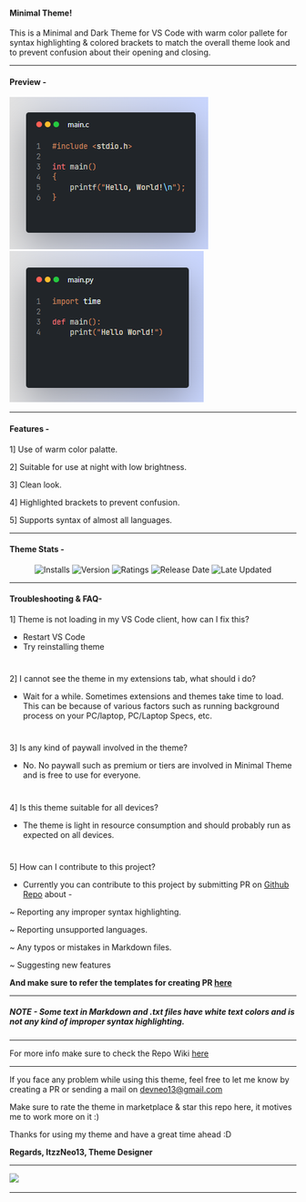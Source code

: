 #### Minimal Theme!

This is a Minimal and Dark Theme for VS Code with warm color pallete for syntax highlighting & colored brackets to match the overall theme look and to prevent confusion about their opening and closing. 

-----

#### Preview - 

![preview](./images/preview.png)
![preview2](./images/preview2.png)

-----

#### Features -
1] Use of warm color palatte.

2] Suitable for use at night with low brightness.

3] Clean look.

4] Highlighted brackets to prevent confusion.

5] Supports syntax of almost all languages.

-----

#### Theme Stats - 

<div align="center">
<img src="https://img.shields.io/visual-studio-marketplace/i/ItzzNeo1305.minimal-theme?style=for-the-badge" alt="Installs">

<img src="https://img.shields.io/visual-studio-marketplace/v/ItzzNeo1305.minimal-theme?color=green&style=for-the-badge" alt="Version">

<img src="https://img.shields.io/visual-studio-marketplace/r/ItzzNeo1305.minimal-theme?color=green&style=for-the-badge" alt="Ratings">

<img src="https://img.shields.io/visual-studio-marketplace/release-date/ItzzNeo1305.minimal-theme?style=for-the-badge" alt="Release Date">

<img src="https://img.shields.io/visual-studio-marketplace/last-updated/ItzzNeo1305.minimal-theme?style=for-the-badge" alt="Late Updated">
</div>

-----
#### Troubleshooting & FAQ-

1] Theme is not loading in my VS Code client, how can I fix this?
- Restart VS Code
- Try reinstalling theme

#

2] I cannot see the theme in my extensions tab, what should i do? 
- Wait for a while. Sometimes extensions and themes take time to load. This can be because of various factors such as running background process on your PC/laptop, PC/Laptop Specs, etc.

#

3] Is any kind of paywall involved in the theme?
- No. No paywall such as premium or tiers are involved in Minimal Theme and is free to use for everyone.

#

4] Is this theme suitable for all devices?
- The theme is light in resource consumption and should probably run as expected on all devices.

#

5] How can I contribute to this project?

- Currently you can contribute to this project by submitting PR on [Github Repo](https://github.com/ItzzNeo13/Minimal-Theme/pulls) about -

~ Reporting any improper syntax highlighting.

~ Reporting unsupported languages.

~ Any typos or mistakes in Markdown files.

~ Suggesting new features

**And make sure to refer the templates for creating PR [here](https://github.com/ItzzNeo13/Minimal-Theme/tree/main/.github/ISSUE_TEMPLATE)**

-----

##### NOTE - Some text in Markdown and .txt files have white text colors and is not any kind of improper syntax highlighting. 

----

For more info make sure to check the Repo Wiki [here](https://github.com/ItzzNeo13/Minimal-Theme/wiki)

-----

If you face any problem while using this theme, feel free to let me know by creating a PR or sending a mail on devneo13@gmail.com

Make sure to rate the theme in marketplace & star this repo here, it motives me to work more on it :)

Thanks for using my theme and have a great time ahead :D 

**Regards,
ItzzNeo13,
Theme Designer**

----
<a href="https://github.com/ItzzNeo13" alt="https://github.com/ItzzNeo13"><img src="https://img.shields.io/static/v1?style=for-the-badge&label=CREATED%20BY&message=ItzzNeo13&color=000000"></a>

----
